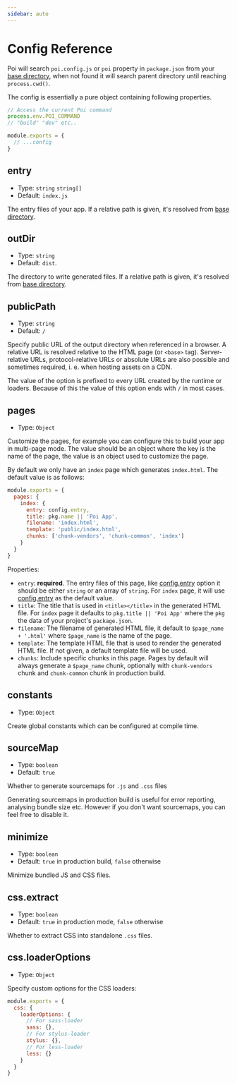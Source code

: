 ```yaml
---
sidebar: auto
---
```


# Config Reference

Poi will search `poi.config.js` or `poi` property in `package.json` from your [base directory](cli.md#base-directory), when not found it will search parent directory until reaching `process.cwd()`.

The config is essentially a pure object containing following properties.

```js
// Access the current Poi command
process.env.POI_COMMAND
// "build" "dev" etc..

module.exports = {
  // ...config
}
```

## entry

- Type: `string` `string[]`
- Default: `index.js`

The entry files of your app. If a relative path is given, it's resolved from [base directory](cli.md#base-directory).

## outDir

- Type: `string`
- Default: `dist`.

The directory to write generated files. If a relative path is given, it's resolved from [base directory](cli.md#base-directory).

## publicPath

- Type: `string`
- Default: `/`

Specify public URL of the output directory when referenced in a browser. A relative URL is resolved relative to the HTML page (or `<base>` tag). Server-relative URLs, protocol-relative URLs or absolute URLs are also possible and sometimes required, i. e. when hosting assets on a CDN.

The value of the option is prefixed to every URL created by the runtime or loaders. Because of this the value of this option ends with `/` in most cases.

## pages

- Type: `Object`

Customize the pages, for example you can configure this to build your app in multi-page mode. The value should be an object where the key is the name of the page, the value is an object used to customize the page.

By default we only have an `index` page which generates `index.html`. The default value is as follows:

```js
module.exports = {
  pages: {
    index: {
      entry: config.entry,
      title: pkg.name || 'Poi App',
      filename: 'index.html',
      template: 'public/index.html',
      chunks: ['chunk-vendors', 'chunk-common', 'index']
    }
  }
}
```

Properties:

- `entry`: **required**. The entry files of this page, like [config.entry](#entry) option it should be either `string` or an array of `string`. For `index` page, it will use [config.entry](#entry) as the default value.
- `title`: The title that is used in `<title></title>` in the generated HTML file. For `index` page it defaults to `pkg.title || 'Poi App'` where the `pkg` the data of your project's `package.json`.
- `filename`: The filename of generated HTML file, it default to `$page_name + '.html'` where `$page_name` is the name of the page.
- `template`: The template HTML file that is used to render the generated HTML file. If not given, a default template file will be used.
- `chunks`: Include specific chunks in this page. Pages by default will always generate a `$page_name` chunk, optionally with `chunk-vendors` chunk and `chunk-common` chunk in production build.

## constants

- Type: `Object`

Create global constants which can be configured at compile time.

## sourceMap

- Type: `boolean`
- Default: `true`

Whether to generate sourcemaps for `.js` and `.css` files

Generating sourcemaps in production build is useful for error reporting, analysing bundle size etc. However if you don't want sourcemaps, you can feel free to disable it.

## minimize

- Type: `boolean`
- Default: `true` in production build, `false` otherwise

Minimize bundled JS and CSS files.

## css.extract

- Type: `boolean`
- Default: `true` in production mode, `false` otherwise

Whether to extract CSS into standalone `.css` files.

## css.loaderOptions

- Type: `Object`

Specify custom options for the CSS loaders:

```js
module.exports = {
  css: {
    loaderOptions: {
      // For sass-loader
      sass: {},
      // For stylus-loader
      stylus: {},
      // For less-loader
      less: {}
    }
  }
}
```